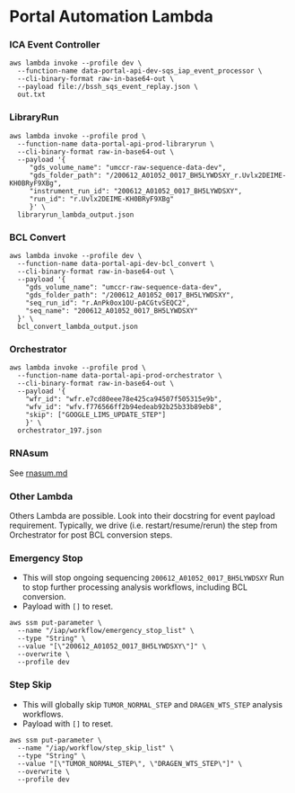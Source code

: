 # Portal Automation Lambda

### ICA Event Controller

```
aws lambda invoke --profile dev \
  --function-name data-portal-api-dev-sqs_iap_event_processor \
  --cli-binary-format raw-in-base64-out \
  --payload file://bssh_sqs_event_replay.json \
  out.txt
```

### LibraryRun

```
aws lambda invoke --profile prod \
  --function-name data-portal-api-prod-libraryrun \
  --cli-binary-format raw-in-base64-out \
  --payload '{
     "gds_volume_name": "umccr-raw-sequence-data-dev", 
     "gds_folder_path": "/200612_A01052_0017_BH5LYWDSXY_r.Uvlx2DEIME-KH0BRyF9XBg",
     "instrument_run_id": "200612_A01052_0017_BH5LYWDSXY", 
     "run_id": "r.Uvlx2DEIME-KH0BRyF9XBg"
     }' \
  libraryrun_lambda_output.json
```

### BCL Convert

```
aws lambda invoke --profile dev \
  --function-name data-portal-api-dev-bcl_convert \
  --cli-binary-format raw-in-base64-out \
  --payload '{
    "gds_volume_name": "umccr-raw-sequence-data-dev",
    "gds_folder_path": "/200612_A01052_0017_BH5LYWDSXY",
    "seq_run_id": "r.AnPk0ox1OU-pACGtvSEQC2",
    "seq_name": "200612_A01052_0017_BH5LYWDSXY"
  }' \
  bcl_convert_lambda_output.json
```

### Orchestrator

```
aws lambda invoke --profile prod \
  --function-name data-portal-api-prod-orchestrator \
  --cli-binary-format raw-in-base64-out \
  --payload '{
    "wfr_id": "wfr.e7cd80eee78e425ca94507f505315e9b", 
    "wfv_id": "wfv.f776566ff2b94edeab92b25b33b89eb8", 
    "skip": ["GOOGLE_LIMS_UPDATE_STEP"]
    }' \
  orchestrator_197.json
```

### RNAsum

See [rnasum.md](rnasum.md)

### Other Lambda

Others Lambda are possible. Look into their docstring for event payload requirement. Typically, we drive (i.e. restart/resume/rerun) the step from Orchestrator for post BCL conversion steps.

### Emergency Stop

- This will stop ongoing sequencing `200612_A01052_0017_BH5LYWDSXY` Run to stop further processing analysis workflows, including BCL conversion.
- Payload with `[]` to reset.

```
aws ssm put-parameter \
  --name "/iap/workflow/emergency_stop_list" \
  --type "String" \
  --value "[\"200612_A01052_0017_BH5LYWDSXY\"]" \
  --overwrite \
  --profile dev
```

### Step Skip

- This will globally skip `TUMOR_NORMAL_STEP` and `DRAGEN_WTS_STEP` analysis workflows.
- Payload with `[]` to reset.

```
aws ssm put-parameter \
  --name "/iap/workflow/step_skip_list" \
  --type "String" \
  --value "[\"TUMOR_NORMAL_STEP\", \"DRAGEN_WTS_STEP\"]" \
  --overwrite \
  --profile dev
```
